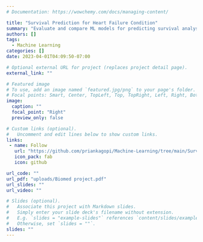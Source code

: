 ```yaml
---
# Documentation: https://wowchemy.com/docs/managing-content/

title: "Survival Prediction for Heart Failure Condition"
summary: "Evaluate and compare ML models for predicting survival analysis of heart-failure patients."
authors: []
tags: 
  - Machine Learning
categories: []
date: 2023-04-01T04:09:50-07:00

# Optional external URL for project (replaces project detail page).
external_link: ""

# Featured image
# To use, add an image named `featured.jpg/png` to your page's folder.
# Focal points: Smart, Center, TopLeft, Top, TopRight, Left, Right, BottomLeft, Bottom, BottomRight.
image:
  caption: ""
  focal_point: "Right"
  preview_only: false

# Custom links (optional).
#   Uncomment and edit lines below to show custom links.
links:
 - name: Follow
   url: "https://github.com/priankagopi/Machine-Learning/tree/main/Survival%20Prediction%20of%20Heart-failure%20patients"
   icon_pack: fab
   icon: github

url_code: ""
url_pdf: "uploads/Biomed project.pdf"
url_slides: ""
url_video: ""

# Slides (optional).
#   Associate this project with Markdown slides.
#   Simply enter your slide deck's filename without extension.
#   E.g. `slides = "example-slides"` references `content/slides/example-slides.md`.
#   Otherwise, set `slides = ""`.
slides: ""
---
```

